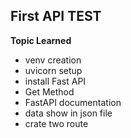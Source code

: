## First API TEST ##


**Topic Learned**

- venv creation
- uvicorn setup
- install Fast API
- Get Method
- FastAPI documentation
- data show in json file
- crate two route